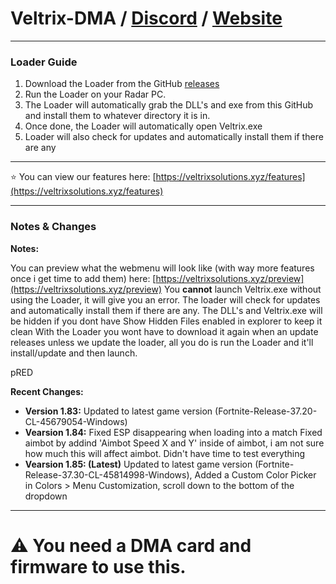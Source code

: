 # Veltrix-DMA / [Discord](https://discord.gg/yup8JR5M5A) / [Website](https://veltrixsolutions.xyz/)

---

### Loader Guide

1. Download the Loader from the GitHub [releases](https://github.com/bluuuzs/veltrix-dma/releases/tag/Loader)
2. Run the Loader on your Radar PC.  
3. The Loader will automatically grab the DLL's and exe from this GitHub and install them to whatever directory it is in.
4. Once done, the Loader will automatically open Veltrix.exe
5. Loader will also check for updates and automatically install them if there are any

---

 ⭐ You can view our features here: [https://veltrixsolutions.xyz/features](https://veltrixsolutions.xyz/features)

---

### Notes & Changes

**Notes:**

You can preview what the webmenu will look like (with way more features once i get time to add them) here: [https://veltrixsolutions.xyz/preview](https://veltrixsolutions.xyz/preview)
You **cannot** launch Veltrix.exe without using the Loader, it will give you an error. The loader will check for updates and automatically install them if there are any.
The DLL's and Veltrix.exe will be hidden if you dont have Show Hidden Files enabled in explorer to keep it clean
With the Loader you wont have to download it again when an update releases unless we update the loader, all you do is run the Loader and it'll install/update and then launch.

pRED

**Recent Changes:**

- **Version 1.83:** Updated to latest game version (Fortnite-Release-37.20-CL-45679054-Windows)
- **Vearsion 1.84:** Fixed ESP disappearing when loading into a match Fixed aimbot by addind 'Aimbot Speed X and Y' inside of aimbot, i am not sure how much this will affect aimbot. Didn't have time to test everything
- **Vearsion 1.85: (Latest)** Updated to latest game version (Fortnite-Release-37.30-CL-45814998-Windows), Added a Custom Color Picker in Colors > Menu Customization, scroll down to the bottom of the dropdown
---

# ⚠️ You need a DMA card and firmware to use this.
